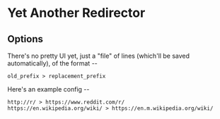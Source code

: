 # Yet Another Redirector

## Options

There's no pretty UI yet, just a "file" of lines (which'll be saved automatically), of the format --

```
old_prefix > replacement_prefix
```

Here's an example config --

```
http://r/ > https://www.reddit.com/r/
https://en.wikipedia.org/wiki/ > https://en.m.wikipedia.org/wiki/
```
